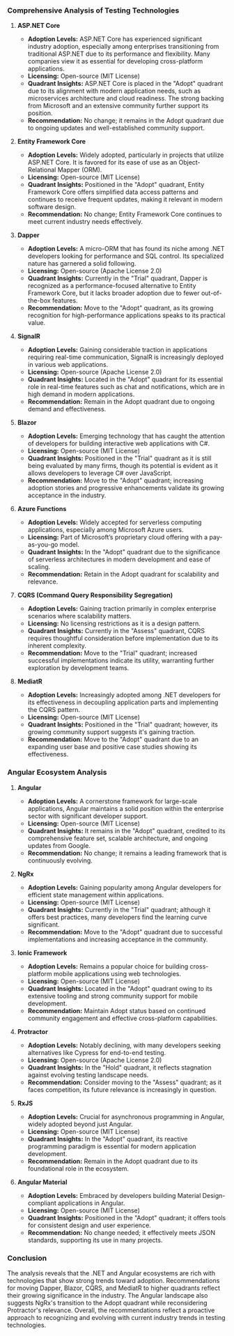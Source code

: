 ### Comprehensive Analysis of Testing Technologies

1. **ASP.NET Core**  
   - **Adoption Levels:** ASP.NET Core has experienced significant industry adoption, especially among enterprises transitioning from traditional ASP.NET due to its performance and flexibility. Many companies view it as essential for developing cross-platform applications.
   - **Licensing:** Open-source (MIT License)
   - **Quadrant Insights:** ASP.NET Core is placed in the "Adopt" quadrant due to its alignment with modern application needs, such as microservices architecture and cloud readiness. The strong backing from Microsoft and an extensive community further support its position.
   - **Recommendation:** No change; it remains in the Adopt quadrant due to ongoing updates and well-established community support.

2. **Entity Framework Core**  
   - **Adoption Levels:** Widely adopted, particularly in projects that utilize ASP.NET Core. It is favored for its ease of use as an Object-Relational Mapper (ORM).
   - **Licensing:** Open-source (MIT License)
   - **Quadrant Insights:** Positioned in the "Adopt" quadrant, Entity Framework Core offers simplified data access patterns and continues to receive frequent updates, making it relevant in modern software design.
   - **Recommendation:** No change; Entity Framework Core continues to meet current industry needs effectively.

3. **Dapper**  
   - **Adoption Levels:** A micro-ORM that has found its niche among .NET developers looking for performance and SQL control. Its specialized nature has garnered a solid following.
   - **Licensing:** Open-source (Apache License 2.0)
   - **Quadrant Insights:** Currently in the "Trial" quadrant, Dapper is recognized as a performance-focused alternative to Entity Framework Core, but it lacks broader adoption due to fewer out-of-the-box features.
   - **Recommendation:** Move to the "Adopt" quadrant, as its growing recognition for high-performance applications speaks to its practical value.

4. **SignalR**  
   - **Adoption Levels:** Gaining considerable traction in applications requiring real-time communication, SignalR is increasingly deployed in various web applications.
   - **Licensing:** Open-source (Apache License 2.0)
   - **Quadrant Insights:** Located in the "Adopt" quadrant for its essential role in real-time features such as chat and notifications, which are in high demand in modern applications.
   - **Recommendation:** Remain in the Adopt quadrant due to ongoing demand and effectiveness.

5. **Blazor**  
   - **Adoption Levels:** Emerging technology that has caught the attention of developers for building interactive web applications with C#.
   - **Licensing:** Open-source (MIT License)
   - **Quadrant Insights:** Positioned in the "Trial" quadrant as it is still being evaluated by many firms, though its potential is evident as it allows developers to leverage C# over JavaScript.
   - **Recommendation:** Move to the "Adopt" quadrant; increasing adoption stories and progressive enhancements validate its growing acceptance in the industry.

6. **Azure Functions**  
   - **Adoption Levels:** Widely accepted for serverless computing applications, especially among Microsoft Azure users.
   - **Licensing:** Part of Microsoft’s proprietary cloud offering with a pay-as-you-go model.
   - **Quadrant Insights:** In the "Adopt" quadrant due to the significance of serverless architectures in modern development and ease of scaling.
   - **Recommendation:** Retain in the Adopt quadrant for scalability and relevance.

7. **CQRS (Command Query Responsibility Segregation)**  
   - **Adoption Levels:** Gaining traction primarily in complex enterprise scenarios where scalability matters.
   - **Licensing:** No licensing restrictions as it is a design pattern.
   - **Quadrant Insights:** Currently in the "Assess" quadrant, CQRS requires thoughtful consideration before implementation due to its inherent complexity.
   - **Recommendation:** Move to the "Trial" quadrant; increased successful implementations indicate its utility, warranting further exploration by development teams.

8. **MediatR**  
   - **Adoption Levels:** Increasingly adopted among .NET developers for its effectiveness in decoupling application parts and implementing the CQRS pattern.
   - **Licensing:** Open-source (MIT License)
   - **Quadrant Insights:** Positioned in the "Trial" quadrant; however, its growing community support suggests it's gaining traction.
   - **Recommendation:** Move to the "Adopt" quadrant due to an expanding user base and positive case studies showing its effectiveness.

### Angular Ecosystem Analysis

1. **Angular**  
   - **Adoption Levels:** A cornerstone framework for large-scale applications, Angular maintains a solid position within the enterprise sector with significant developer support.
   - **Licensing:** Open-source (MIT License)
   - **Quadrant Insights:** It remains in the "Adopt" quadrant, credited to its comprehensive feature set, scalable architecture, and ongoing updates from Google.
   - **Recommendation:** No change; it remains a leading framework that is continuously evolving.

2. **NgRx**  
   - **Adoption Levels:** Gaining popularity among Angular developers for efficient state management within applications.
   - **Licensing:** Open-source (MIT License)
   - **Quadrant Insights:** Currently in the "Trial" quadrant; although it offers best practices, many developers find the learning curve significant.
   - **Recommendation:** Move to the "Adopt" quadrant due to successful implementations and increasing acceptance in the community.

3. **Ionic Framework**  
   - **Adoption Levels:** Remains a popular choice for building cross-platform mobile applications using web technologies.
   - **Licensing:** Open-source (MIT License)
   - **Quadrant Insights:** Located in the "Adopt" quadrant owing to its extensive tooling and strong community support for mobile development.
   - **Recommendation:** Maintain Adopt status based on continued community engagement and effective cross-platform capabilities.

4. **Protractor**  
   - **Adoption Levels:** Notably declining, with many developers seeking alternatives like Cypress for end-to-end testing.
   - **Licensing:** Open-source (Apache License 2.0)
   - **Quadrant Insights:** In the "Hold" quadrant, it reflects stagnation against evolving testing landscape needs.
   - **Recommendation:** Consider moving to the "Assess" quadrant; as it faces competition, its future relevance is increasingly in question.

5. **RxJS**  
   - **Adoption Levels:** Crucial for asynchronous programming in Angular, widely adopted beyond just Angular.
   - **Licensing:** Open-source (MIT License)
   - **Quadrant Insights:** In the "Adopt" quadrant, its reactive programming paradigm is essential for modern application development.
   - **Recommendation:** Remain in the Adopt quadrant due to its foundational role in the ecosystem.

6. **Angular Material**  
   - **Adoption Levels:** Embraced by developers building Material Design-compliant applications in Angular.
   - **Licensing:** Open-source (MIT License)
   - **Quadrant Insights:** Positioned in the "Adopt" quadrant; it offers tools for consistent design and user experience.
   - **Recommendation:** No change needed; it effectively meets JSON standards, supporting its use in many projects.

### Conclusion
The analysis reveals that the .NET and Angular ecosystems are rich with technologies that show strong trends toward adoption. Recommendations for moving Dapper, Blazor, CQRS, and MediatR to higher quadrants reflect their growing significance in the industry. The Angular landscape also suggests NgRx's transition to the Adopt quadrant while reconsidering Protractor's relevance. Overall, the recommendations reflect a proactive approach to recognizing and evolving with current industry trends in testing technologies.